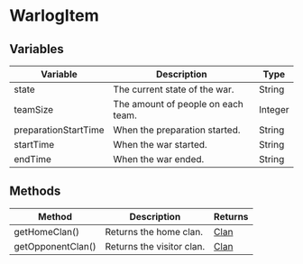 # WarlogItem

## Variables
| Variable | Description | Type |
|----------|-------------|------|
| state | The current state of the war. | String |
| teamSize | The amount of people on each team. | Integer |
| preparationStartTime | When the preparation started. | String |
| startTime | When the war started. | String |
| endTime | When the war ended. | String |

## Methods
| Method | Description | Returns |
|--------|-------------|---------|
| getHomeClan() | Returns the home clan. | [Clan](https://github.com/cree-py/cocasync/blob/master/documentation/CLAN.md) |
| getOpponentClan() | Returns the visitor clan. | [Clan](https://github.com/cree-py/cocasync/blob/master/documentation/CLAN.md) |